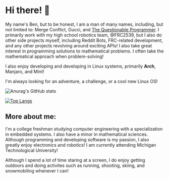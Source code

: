 # Hi there! 👋

My name's Ben, but to be honest, I am a man of many names, including, but not limited to: Merge Conflict, Gucci, and [The Questionable Programmer](https://thequestionableprogrammer.blogspot.com/). I primarily work with my high school robotics team, @FRC2539, but I also do other side projects myself, including Reddit Bots, FRC-related development, and any other projects revolving around exciting APIs! I also take great interest in programming solutions to mathematical problems. I often take the mathematical approach when problem-solving!

I also enjoy developing and developing in Linux systems, primarily **Arch**, Manjaro, and Mint! 

I'm always looking for an adventure, a challenge, or a cool new Linux OS!

![Anurag's GitHub stats](https://github-readme-stats.vercel.app/api?username=benjiboy50fonz&show_icons=true&theme=react)

[![Top Langs](https://github-readme-stats.vercel.app/api/top-langs/?username=benjiboy50fonz&layout=compact&theme=react)](https://github.com/anuraghazra/github-readme-stats)

## More about me:

I'm a college freshman studying computer engineering with a specialization in embedded systems. I also have a minor in mathematical sciences. Although programming and developing software is my passion, I also greatly enjoy electronics and robotics! I am currently attending Michigan Technological University!

Although I spend a lot of time staring at a screen, I do enjoy getting outdoors and doing activites such as running, shooting, skiing, and snowmobiling whenever I can!


<!--
**benjiboy50fonz/benjiboy50fonz** is a ✨ _special_ ✨ repository because its `README.md` (this file) appears on your GitHub profile.



